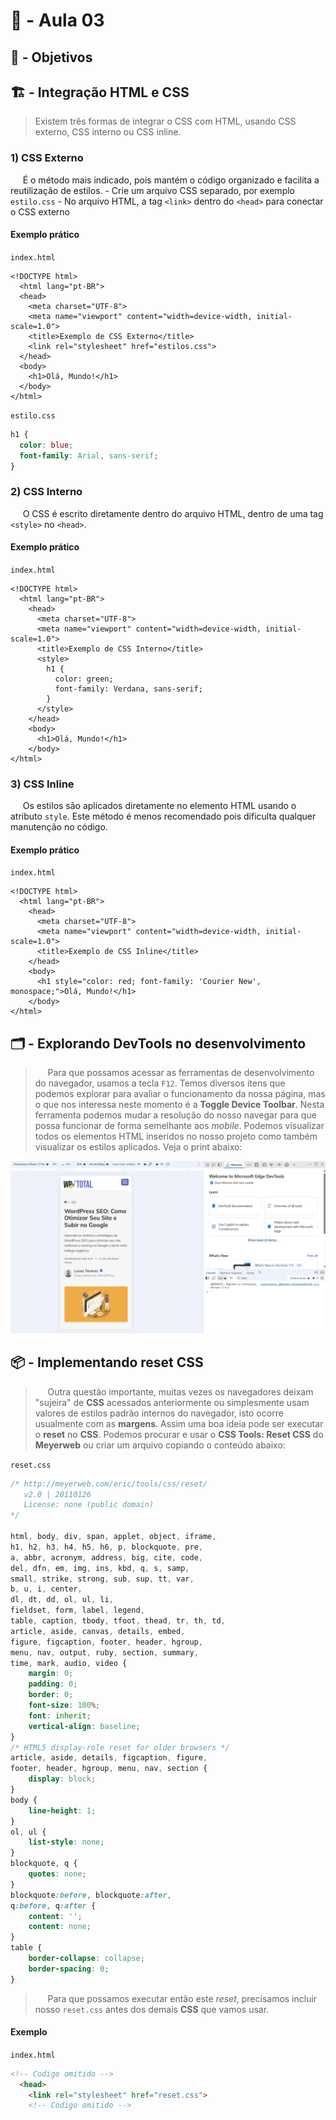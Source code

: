 # 💬 - Aula 03

## 🎯 - Objetivos

## 🏗️ - Integração HTML e CSS

> Existem três formas de integrar o CSS com HTML, usando CSS externo, CSS interno ou CSS inline.

### 1) CSS Externo

&nbsp;&nbsp;&nbsp;&nbsp;&nbsp;É o método mais indicado, pois mantém o código organizado e facilita a reutilização de estilos.
    - Crie um arquivo CSS separado, por exemplo `estilo.css`
    - No arquivo HTML, a tag `<link>` dentro do `<head>` para conectar o CSS externo

#### Exemplo prático

`index.html`

```htmml
<!DOCTYPE html>
  <html lang="pt-BR">
  <head>
    <meta charset="UTF-8">
    <meta name="viewport" content="width=device-width, initial-scale=1.0">
    <title>Exemplo de CSS Externo</title>
    <link rel="stylesheet" href="estilos.css">
  </head>
  <body>
    <h1>Olá, Mundo!</h1>
  </body>
</html>
```

`estilo.css`

```css
h1 {
  color: blue;
  font-family: Arial, sans-serif;
}
```

### 2) CSS Interno

&nbsp;&nbsp;&nbsp;&nbsp;&nbsp;O CSS é escrito diretamente dentro do arquivo HTML, dentro de uma tag `<style>` no `<head>`.

#### Exemplo prático

`index.html`

```htmml
<!DOCTYPE html>
  <html lang="pt-BR">
    <head>
      <meta charset="UTF-8">
      <meta name="viewport" content="width=device-width, initial-scale=1.0">
      <title>Exemplo de CSS Interno</title>
      <style>
        h1 {
          color: green;
          font-family: Verdana, sans-serif;
        }
      </style>
    </head>
    <body>
      <h1>Olá, Mundo!</h1>
    </body>
</html>
```

### 3) CSS Inline

&nbsp;&nbsp;&nbsp;&nbsp;&nbsp;Os estilos são aplicados diretamente no elemento HTML usando o atributo `style`. Este método é menos recomendado pois dificulta qualquer manutenção no código.

#### Exemplo prático

`index.html`

```htmml
<!DOCTYPE html>
  <html lang="pt-BR">
    <head>
      <meta charset="UTF-8">
      <meta name="viewport" content="width=device-width, initial-scale=1.0">
      <title>Exemplo de CSS Inline</title>
    </head>
    <body>
      <h1 style="color: red; font-family: 'Courier New', monospace;">Olá, Mundo!</h1>
    </body>
</html>
```

## 🗂️ - Explorando DevTools no desenvolvimento
> &nbsp;&nbsp;&nbsp;&nbsp;&nbsp;Para que possamos acessar as ferramentas de desenvolvimento do navegador, usamos a tecla `F12`. Temos diversos itens que podemos explorar para avaliar o funcionamento da nossa página, mas o que nos interessa neste momento é a **Toggle Device Toolbar**. Nesta ferramenta podemos mudar a resolução do nosso navegar para que possa funcionar de forma semelhante aos *mobile*. Podemos visualizar todos os elementos HTML inseridos no nosso projeto como também visualizar os estilos aplicados. Veja o print abaixo:

![alt text](image.png)

## 📦 - Implementando reset CSS
> &nbsp;&nbsp;&nbsp;&nbsp;&nbsp;Outra questão importante, muitas vezes os navegadores deixam "sujeira" de **CSS** acessados anteriormente ou simplesmente usam valores de estilos padrão internos do navegador, isto ocorre usualmente com as **margens**. Assim uma boa ideia pode ser executar o **reset** no **CSS**. Podemos procurar e usar o **CSS Tools: Reset CSS** do **Meyerweb** ou criar um arquivo copiando o conteúdo abaixo:

`reset.css`
```css
/* http://meyerweb.com/eric/tools/css/reset/ 
   v2.0 | 20110126
   License: none (public domain)
*/

html, body, div, span, applet, object, iframe,
h1, h2, h3, h4, h5, h6, p, blockquote, pre,
a, abbr, acronym, address, big, cite, code,
del, dfn, em, img, ins, kbd, q, s, samp,
small, strike, strong, sub, sup, tt, var,
b, u, i, center,
dl, dt, dd, ol, ul, li,
fieldset, form, label, legend,
table, caption, tbody, tfoot, thead, tr, th, td,
article, aside, canvas, details, embed, 
figure, figcaption, footer, header, hgroup, 
menu, nav, output, ruby, section, summary,
time, mark, audio, video {
    margin: 0;
    padding: 0;
    border: 0;
    font-size: 100%;
    font: inherit;
    vertical-align: baseline;
}
/* HTML5 display-role reset for older browsers */
article, aside, details, figcaption, figure, 
footer, header, hgroup, menu, nav, section {
    display: block;
}
body {
    line-height: 1;
}
ol, ul {
    list-style: none;
}
blockquote, q {
    quotes: none;
}
blockquote:before, blockquote:after,
q:before, q:after {
    content: '';
    content: none;
}
table {
    border-collapse: collapse;
    border-spacing: 0;
}
```

> &nbsp;&nbsp;&nbsp;&nbsp;&nbsp;Para que possamos executar então este *reset*, precisamos incluir nosso `reset.css` antes dos demais **CSS** que vamos usar.

#### Exemplo

`index.html`
```html
<!-- Codigo omitido -->
  <head>
    <link rel="stylesheet" href="reset.css">
    <!-- Codigo omitido -->
```